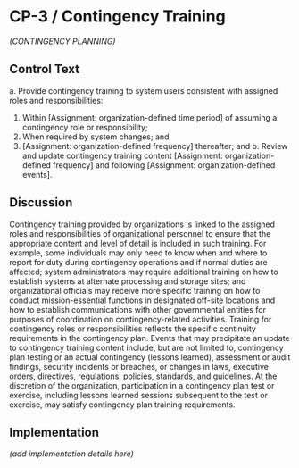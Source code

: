 # CP-3 / Contingency Training

_(CONTINGENCY PLANNING)_

## Control Text


a. Provide contingency training to system users consistent with assigned roles and responsibilities:

1. Within [Assignment: organization-defined time period] of assuming a contingency role or responsibility;
2. When required by system changes; and
3. [Assignment: organization-defined frequency] thereafter; and
b. Review and update contingency training content [Assignment: organization-defined frequency] and following [Assignment: organization-defined events].

## Discussion

Contingency training provided by organizations is linked to the assigned roles and responsibilities of organizational personnel to ensure that the appropriate content and level of detail is included in such training. For example, some individuals may only need to know when and where to report for duty during contingency operations and if normal duties are affected; system administrators may require additional training on how to establish systems at alternate processing and storage sites; and organizational officials may receive more specific training on how to conduct mission-essential functions in designated off-site locations and how to establish communications with other governmental entities for purposes of coordination on contingency-related activities. Training for contingency roles or responsibilities reflects the specific continuity requirements in the contingency plan. Events that may precipitate an update to contingency training content include, but are not limited to, contingency plan testing or an actual contingency (lessons learned), assessment or audit findings, security incidents or breaches, or changes in laws, executive orders, directives, regulations, policies, standards, and guidelines. At the discretion of the organization, participation in a contingency plan test or exercise, including lessons learned sessions subsequent to the test or exercise, may satisfy contingency plan training requirements.

## Implementation

_(add implementation details here)_